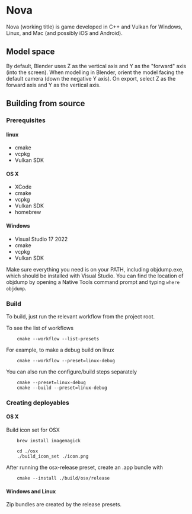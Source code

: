 Nova
====

Nova (working title) is game developed in C++ and Vulkan for Windows, Linux, and Mac (and possibly iOS and Android).

Model space
-----------

By default, Blender uses Z as the vertical axis and Y as the "forward" axis (into the screen). When modelling in Blender, orient the model facing the default camera (down the negative Y axis). On export, select Z as the forward axis and Y as the vertical axis. 

Building from source
--------------------

### Prerequisites

#### linux

* cmake
* vcpkg
* Vulkan SDK

#### OS X

* XCode
* cmake
* vcpkg
* Vulkan SDK
* homebrew

#### Windows

* Visual Studio 17 2022
* cmake
* vcpkg
* Vulkan SDK

Make sure everything you need is on your PATH, including objdump.exe, which should be installed with Visual Studio. You can find the location of objdump by opening a Native Tools command prompt and typing `where objdump`.

### Build

To build, just run the relevant workflow from the project root.

To see the list of workflows

```
    cmake --workflow --list-presets
```

For example, to make a debug build on linux

```
    cmake --workflow --preset=linux-debug
```

You can also run the configure/build steps separately

```
    cmake --preset=linux-debug
    cmake --build --preset=linux-debug
```

### Creating deployables

#### OS X

Build icon set for OSX

```
    brew install imagemagick

    cd ./osx
    ./build_icon_set ./icon.png
```

After running the osx-release preset, create an .app bundle with

```
    cmake --install ./build/osx/release
```

#### Windows and Linux

Zip bundles are created by the release presets.
